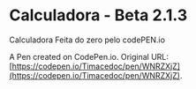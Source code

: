 # Calculadora - Beta 2.1.3

Calculadora Feita do zero pelo codePEN.io

A Pen created on CodePen.io. Original URL: [https://codepen.io/Timacedoc/pen/WNRZXjZ](https://codepen.io/Timacedoc/pen/WNRZXjZ).

